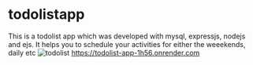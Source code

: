 # todolistapp
  This is a todolist app which was developed with mysql, expressjs, nodejs and ejs.
  It helps you to schedule your activities for either the weeekends, daily etc
  ![todolist](https://user-images.githubusercontent.com/98017612/207857941-12f1178e-79ff-4090-bfaa-0a118ce27cae.png)
  https://todolist-app-1h56.onrender.com
